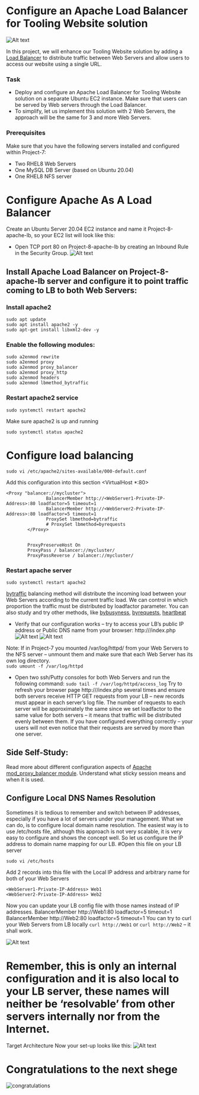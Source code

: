 # Configure an Apache Load Balancer for Tooling Website solution

![Alt text](Images/3tier%20lb%20diagram.png)

In this project, we will enhance our Tooling Website solution by adding a [Load Balancer](https://en.wikipedia.org/wiki/Load_balancing_(computing)) to distribute traffic between Web Servers and allow users to access our website using a single URL.

### Task
- Deploy and configure an Apache Load Balancer for Tooling Website solution on a separate Ubuntu EC2 instance. Make sure that users can be served by Web servers through the Load Balancer.
- To simplify, let us implement this solution with 2 Web Servers, the approach will be the same for 3 and more Web Servers.
### Prerequisites
Make sure that you have the following servers installed and configured within Project-7:
- Two RHEL8 Web Servers
- One MySQL DB Server (based on Ubuntu 20.04)
- One RHEL8 NFS server 


# Configure Apache As A Load Balancer
Create an Ubuntu Server 20.04 EC2 instance and name it Project-8-apache-lb, so your EC2 list will look like this:

- Open TCP port 80 on Project-8-apache-lb by creating an Inbound Rule in the Security Group.
![Alt text](Images/LB%20port%2080.png)

## Install Apache Load Balancer on Project-8-apache-lb server and configure it to point traffic coming to LB to both Web Servers:
### Install apache2
```
sudo apt update
sudo apt install apache2 -y
sudo apt-get install libxml2-dev -y
```

### Enable the following modules:
```
sudo a2enmod rewrite
sudo a2enmod proxy
sudo a2enmod proxy_balancer
sudo a2enmod proxy_http
sudo a2enmod headers
sudo a2enmod lbmethod_bytraffic
```

### Restart apache2 service
`sudo systemctl restart apache2`

Make sure apache2 is up and running

`sudo systemctl status apache2`

# Configure load balancing

`sudo vi /etc/apache2/sites-available/000-default.conf`


Add this configuration into this section <VirtualHost *:80>  </VirtualHost>

```
<Proxy "balancer://mycluster">
               BalancerMember http://<WebServer1-Private-IP-Address>:80 loadfactor=5 timeout=1
               BalancerMember http://<WebServer2-Private-IP-Address>:80 loadfactor=5 timeout=1
               ProxySet lbmethod=bytraffic
               # ProxySet lbmethod=byrequests
        </Proxy>


        ProxyPreserveHost On
        ProxyPass / balancer://mycluster/
        ProxyPassReverse / balancer://mycluster/
```
### Restart apache server
`sudo systemctl restart apache2`


[bytraffic](https://httpd.apache.org/docs/2.4/mod/mod_lbmethod_bytraffic.html) balancing method will distribute the incoming load between your Web Servers according to the current traffic load. We can control in which proportion the traffic must be distributed by loadfactor parameter.
You can also study and try other methods, like [bybusyness](https://httpd.apache.org/docs/2.4/mod/mod_lbmethod_bybusyness.html), [byrequests](https://httpd.apache.org/docs/2.4/mod/mod_lbmethod_byrequests.html), [heartbeat](https://httpd.apache.org/docs/2.4/mod/mod_lbmethod_heartbeat.html)
- Verify that our configuration works – try to access your LB’s public IP address or Public DNS name from your browser:
http://<Load-Balancer-Public-IP-Address-or-Public-DNS-Name>/index.php
![Alt text](Images/lb%20public%20ip.png)
![Alt text](Images/login%20lb.png)




Note: If in Project-7 you mounted /var/log/httpd/ from your Web Servers to the NFS server – unmount them and make sure that each Web Server has its own log directory.  
`sudo umount -f /var/log/httpd`
- Open two ssh/Putty consoles for both Web Servers and run the following command:
`sudo tail -f /var/log/httpd/access_log`
Try to refresh your browser page http://<Load-Balancer-Public-IP-Address-or-Public-DNS-Name>/index.php several times and ensure both servers receive HTTP GET requests from your LB – new records must appear in each server’s log file. The number of requests to each server will be approximately the same since we set loadfactor to the same value for both servers – it means that traffic will be distributed evenly between them.
If you have configured everything correctly – your users will not even notice that their requests are served by more than one server.
## Side Self-Study:
Read more about different configuration aspects of [Apache mod_proxy_balancer module](https://httpd.apache.org/docs/2.4/mod/mod_proxy_balancer.html). Understand what sticky session means and when it is used.


## Configure Local DNS Names Resolution
Sometimes it is tedious to remember and switch between IP addresses, especially if you have a lot of servers under your management.
What we can do, is to configure local domain name resolution. The easiest way is to use /etc/hosts file, although this approach is not very scalable, it is very easy to configure and shows the concept well. So let us configure the IP address to domain name mapping for our LB.
#Open this file on your LB server


`sudo vi /etc/hosts`

Add 2 records into this file with the Local IP address and arbitrary name for both of your Web Servers

```
<WebServer1-Private-IP-Address> Web1
<WebServer2-Private-IP-Address> Web2
```
Now you can update your LB config file with those names instead of IP addresses.
BalancerMember http://Web1:80 loadfactor=5 timeout=1
BalancerMember http://Web2:80 loadfactor=5 timeout=1
You can try to curl your Web Servers from LB locally `curl http://Web1` or `curl http://Web2` – it shall work.

![Alt text](Images/curl%20web1.png)

# Remember, this is only an internal configuration and it is also local to your LB server, these names will neither be ‘resolvable’ from other servers internally nor from the Internet.
Target Architecture
Now your set-up looks like this:
![Alt text](Images/final%20lb%20sever.png)



# Congratulations to the next shege
![congratulations](https://i.pinimg.com/originals/47/fd/28/47fd2856377747c0f51b0adcf3050791.gif)